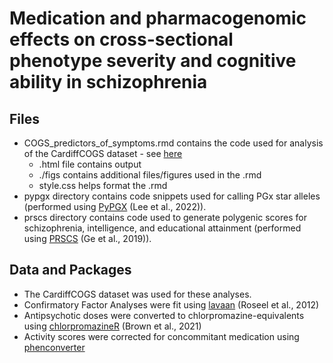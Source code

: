 # Medication and pharmacogenomic effects on cross-sectional phenotype severity and cognitive ability in schizophrenia 

## Files

* COGS_predictors_of_symptoms.rmd contains the code used for analysis of the CardiffCOGS dataset - see [here](https://locksk.github.io/cogs-symptoms/)
    * .html file contains output
    * ./figs contains additional files/figures used in the .rmd
    * style.css helps format the .rmd
* pypgx directory contains code snippets used for calling PGx star alleles (performed using [PyPGX](https://github.com/sbslee/pypgx) (Lee et al., 2022)).
* prscs directory contains code used to generate polygenic scores for schizophrenia, intelligence, and educational attainment (performed using [PRSCS](https://github.com/getian107/PRScs) (Ge et al., 2019)). 

## Data and Packages
* The CardiffCOGS dataset was used for these analyses. 
* Confirmatory Factor Analyses were fit using [lavaan](https://lavaan.ugent.be/) (Roseel et al., 2012)
* Antipsychotic doses were converted to chlorpromazine-equivalents using [chlorpromazineR](https://github.com/ropensci/chlorpromazineR) (Brown et al., 2021)
* Activity scores were corrected for concommitant medication using [phenconverter](https://git.cardiff.ac.uk/c1713552/phenoconvert)